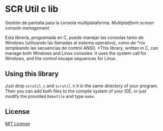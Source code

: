 # SCR Util c lib

Gestión de pantalla para la consola multiplataforma.
*Multiplatform screen console management*

Esta librería, programada en C, puede manejar las consolas tanto de Windows (utilizando las llamadas al sistema operativo), como de *nix (empleando las secuencias de control ANSI).
*This library, written in C, can manage both Windows and Linux consoles. It uses the system call for Windows, and the control escape sequences for Linux.

## Using this library
Just drop `scrutil.c` and `scrutil.h` it in the same directory of your program. Then you can add both files to the compile system of your IDE, or just modify the provided `Makefile` and type `make`.

## License
[MIT License](https://github.com/Baltasarq/cscrutil/blob/master/LICENSE "MIT License")
